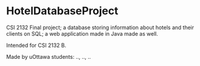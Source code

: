 # HotelDatabaseProject
CSI 2132 Final project; a database storing information about hotels and their clients on SQL; a web application made in Java made as well.

Intended for CSI 2132 B.

Made by uOttawa students: .., .., ..
